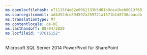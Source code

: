 ```yaml
---
ms.openlocfilehash: e71115f4e62e0961133b5d01b9cea1beb0013f60
ms.sourcegitcommit: ad4d92dce894592a259721a1571b1d8736abacdb
ms.translationtype: MT
ms.contentlocale: de-DE
ms.lasthandoff: 08/04/2020
ms.locfileid: "87616152"
---
```

Microsoft SQL Server 2014 PowerPivot für SharePoint
